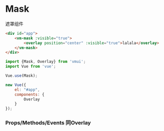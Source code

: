 Mask
=============
遮罩组件

```html
<div id="app">
    <vm-mask :visible="true">
        <overlay position="center" :visible="true">lalala</overlay>
    </vm-mask>
</div>
```

```js
import {Mask, Overlay} from 'vmui';
import Vue from 'vue';

Vue.use(Mask);

new Vue({
    el: "#app",
    components: {
        Overlay
    }
});
```

### Props/Methods/Events 同Overlay